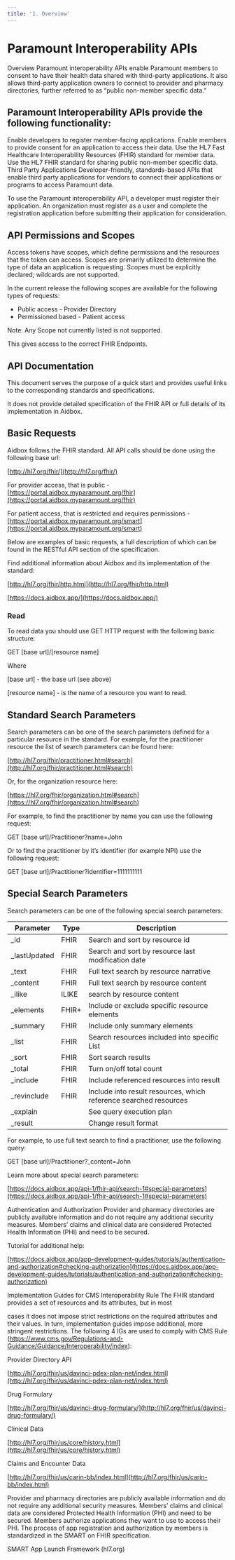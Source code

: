 ```yaml
---
title: '1. Overview'
---
```


# Paramount Interoperability APIs
Overview
Paramount interoperability APIs enable Paramount members to consent to have their health data shared with third-party applications. It also allows third-party application owners to connect to provider and pharmacy directories, further referred to as “public non-member specific data.”

## Paramount Interoperability APIs provide the following functionality:

Enable developers to register member-facing applications.
Enable members to provide consent for an application to access their data.
Use the HL7 Fast Healthcare Interoperability Resources (FHIR) standard for member data.
Use the HL7 FHIR standard for sharing public non-member specific data.
Third Party Applications
Developer-friendly, standards-based APIs that enable third party applications for vendors to connect their applications or programs to access Paramount data.

To use the Paramount interoperability API, a developer must register their application. An organization must register as a user and complete the registration application before submitting their application for consideration.


## API Permissions and Scopes
Access tokens have scopes, which define permissions and the resources that the token can access. Scopes are primarily utilized to determine the type of data an application is requesting. Scopes must be explicitly declared; wildcards are not supported.

In the current release the following scopes are available for the following types of requests:

- Public access - Provider Directory
- Permissioned based - Patient access

Note: Any Scope not currently listed is not supported.

This gives access to the correct FHIR Endpoints.

## API Documentation
This document serves the purpose of a quick start and provides useful links to the corresponding standards and specifications.

It does not provide detailed specification of the FHIR API or full details of its implementation in Aidbox.

## Basic Requests
Aidbox follows the FHIR standard. All API calls should be done using the following base url:

[http://hl7.org/fhir/](http://hl7.org/fhir/)

For provider access, that is public - [https://portal.aidbox.myparamount.org/fhir](https://portal.aidbox.myparamount.org/fhir)

For patient access, that is restricted and requires permissions - [https://portal.aidbox.myparamount.org/smart](https://portal.aidbox.myparamount.org/smart)

Below are examples of basic requests, a full description of which can be found in the RESTful API section of the specification.

Find additional information about Aidbox and its implementation of the standard:

[http://hl7.org/fhir/http.html](http://hl7.org/fhir/http.html)

[https://docs.aidbox.app/](https://docs.aidbox.app/)

### Read

To read data you should use GET HTTP request with the following basic structure:

GET [base url]/[resource name]

Where

[base url] - the base url (see above)

[resource name] - is the name of a resource you want to read.



## Standard Search Parameters
Search parameters can be one of the search parameters defined for a particular resource in the standard. For example, for the practitioner resource the list of search parameters can be found here:

[http://hl7.org/fhir/practitioner.html#search](http://hl7.org/fhir/practitioner.html#search)

Or, for the organization resource here:

[https://hl7.org/fhir/organization.html#search](https://hl7.org/fhir/organization.html#search)

For example, to find the practitioner by name you can use the following request:

GET [base url]/Practitioner?name=John

Or to find the practitioner by it’s identifier (for example NPI) use the following request:

GET [base url]/Practitioner?identifier=1111111111

## Special Search Parameters
Search parameters can be one of the following special search parameters:

| Parameter    | Type | Description |
| ------------- | ------------- | ------------- |
| _id          | FHIR  | Search and sort by resource id |
| _lastUpdated | FHIR  | Search and sort by resource last modification date  |
| _text        | FHIR  | Full text search by resource narrative |
| _content     | FHIR  | Full text search by resource content |
| _ilike       | ILIKE | search by resource content |
| _elements    | FHIR+ | Include or exclude specific resource elements |
| _summary     | FHIR  | Include only summary elements |
| _list        | FHIR  | Search resources included into specific List |
| _sort        | FHIR  | Sort search results |
| _total       | FHIR  | Turn on/off total count |
| _include     | FHIR  | Include referenced resources into result |
| _revinclude  | FHIR  | Include into result resources, which reference searched resources |
| _explain     |       | See query execution plan |
| _result      |       | Change result format |


For example, to use full text search to find a practitioner, use the following query:

GET [base url]/Practitioner?_content=John

Learn more about special search parameters:

[https://docs.aidbox.app/api-1/fhir-api/search-1#special-parameters](https://docs.aidbox.app/api-1/fhir-api/search-1#special-parameters)

Authentication and Authorization
Provider and pharmacy directories are publicly available information and do not require any additional security measures. Members’ claims and clinical data are considered Protected Health Information (PHI) and need to be secured.

Tutorial for additional help:

[https://docs.aidbox.app/app-development-guides/tutorials/authentication-and-authorization#checking-authorization](https://docs.aidbox.app/app-development-guides/tutorials/authentication-and-authorization#checking-authorization)

Implementation Guides for CMS Interoperability Rule
The FHIR standard provides a set of resources and its attributes, but in most

cases it does not impose strict restrictions on the required attributes and their values. In turn, implementation guides impose additional, more stringent restrictions. The following 4 IGs are used to comply with CMS Rule (https://www.cms.gov/Regulations-and-Guidance/Guidance/Interoperability/index):

Provider Directory API

[http://hl7.org/fhir/us/davinci-pdex-plan-net/index.html](http://hl7.org/fhir/us/davinci-pdex-plan-net/index.html)

Drug Formulary

[http://hl7.org/fhir/us/davinci-drug-formulary/](http://hl7.org/fhir/us/davinci-drug-formulary/)

Clinical Data

[http://hl7.org/fhir/us/core/history.html](http://hl7.org/fhir/us/core/history.html)

Claims and Encounter Data

[http://hl7.org/fhir/us/carin-bb/index.html](http://hl7.org/fhir/us/carin-bb/index.html)

Provider and pharmacy directories are publicly available information and do not require any additional security measures. Members’ claims and clinical data are considered Protected Health Information (PHI) and need to be secured. Members authorize applications they want to use to access their PHI. The process of app registration and authorization by members is standardized in the SMART on FHIR specification.

SMART App Launch Framework (hl7.org)